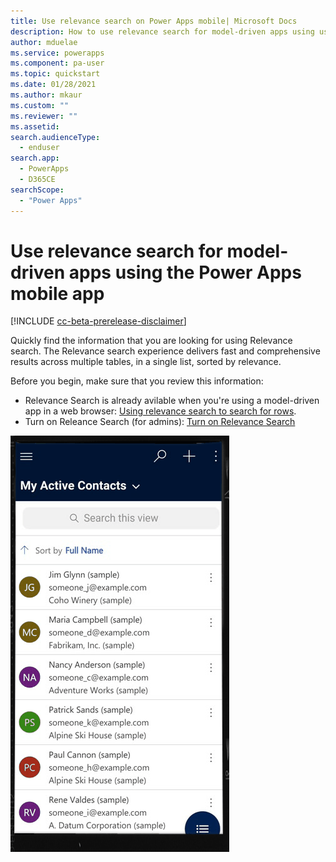 ```yaml
---
title: Use relevance search on Power Apps mobile| Microsoft Docs
description: How to use relevance search for model-driven apps using using your mobile app.
author: mduelae
ms.service: powerapps
ms.component: pa-user
ms.topic: quickstart
ms.date: 01/28/2021
ms.author: mkaur
ms.custom: ""
ms.reviewer: ""
ms.assetid: 
search.audienceType: 
  - enduser
search.app: 
  - PowerApps
  - D365CE
searchScope:
  - "Power Apps"
---
```


# Use relevance search for model-driven apps using the Power Apps mobile app

[!INCLUDE [cc-beta-prerelease-disclaimer](../includes/cc-beta-prerelease-disclaimer.md)]

Quickly find the information that you are looking for using Relevance search. The Relevance search experience delivers fast and comprehensive results across multiple tables, in a single list, sorted by relevance.

Before you begin, make sure that you review this information:

- Relevance Search is already avilable when you're using a model-driven app in a web browser: [Using relevance search to search for rows](https://docs.microsoft.com/powerapps/user/relevance-search).
- Turn on Releance Search (for admins): [Turn on Relevance Search](https://docs.microsoft.com/powerapps/user/relevance-search#turn-on-relevance-search)

![This diagram demonstrates how relevance search works in a model-driven app running on Power Apps mobile](media/powerapps-mobile-rel-search.gif "This diagram demonstrates how relevance search works in a model-driven app running on Power Apps mobile")



## 
